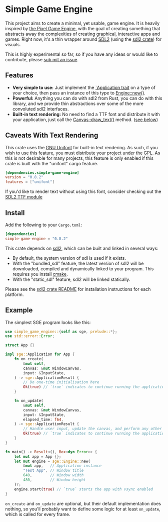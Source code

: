 # Simple Game Engine

This project aims to create a minimal, yet usable, game engine. It is heavily inspired by [the Pixel Game Engine][pge],
with the goal of creating something that abstracts away the complexities of creating graphical, interactive apps and
games. Right now, it's a thin wrapper around [SDL2][sdl2] (using the [sdl2
crate][sdl2-crate]) for visuals.

[pge]: <https://github.com/OneLoneCoder/olcPixelGameEngine>
[sdl2]: <https://www.libsdl.org>
[sdl2-crate]: <https://crates.io/crates/sdl2>

This is highly experimental so far, so if you have any ideas or would like to contribute, please [sub mit an
issue](https;//github.com/mcb2003/audio-game-engine-rs/issues).

## Features

* **Very simple to use:** Just implement the [`Application trait][sge::Application] on a type of your choice, then pass an instance of this type to [Engine::new()][Engine::new].
* **Powerful:** Anything you can do with sdl2 from Rust, you can do with this library, and we provide thin abstractions over some of the more convoluted sdl2 interfaces.
* **Built-in text rendering:** No need to find a TTF font and distribute it with your application, just call the [Canvas::draw_text()][Canvas::draw_text] method. ([see below](#caveats-with-text-rendering))

[sge::Application]: <https://docs.rs/simple-game-engine/0.6.1/simple_game_engine/trait.Application.html>
[Engine::new]: <https://docs.rs/simple-game-engine/latest/simple_game_engine/struct.Engine.html#method.new>
[Canvas::draw_text]: <https://docs.rs/simple_game_engine/latest/canvas/struct.Canvas.html#method.draw_text>

## Caveats With Text Rendering

This crate uses the [GNU Unifont][unifont] for built-in text rendering. As such, if you wish to use this feature, you
must distribute your project under the [GPL][gpl]. As this is not desirable for many projects, this feature is only
enabled if this crate is built with the "unifont" cargo feature.

```toml
[dependencies.simple-game-engine]
version = "0.8.2"
features = ["unifont"]
```

If you'd like to render text without using this font, consider checking out the [SDL2 TTF module][sdl2-ttf]

[unifont]: <http://unifoundry.com/unifont/index.html>
[gpl]: <https://www.gnu.org/licenses/old-licenses/gpl-2.0-standalone.html>
[sdl2-ttf]: <https://docs.rs/sdl2/latest/sdl2/ttf/index.html>

## Install

Add the following to your `Cargo.toml`:

```toml
[dependencies]
simple-game-engine = "0.8.2"
```

This crate depends on [sdl2][sdl2], which can be built and linked in several ways:

* By default, the system version of sdl is used if it exists.
* With the "bundled_sdl" feature, the latest version of sdl2 will be downloaded, compiled and dynamically linked to your program. This requires you install [cmake][cmake].
* With the "static_sdl" feature, sdl2 will be linked statically.

Please see the [sdl2 crate README][sdl2-readme] for installation instructions for each platform.

[cmake]: <https://cmake.org>
[sdl2-readme]: <https://github.com/Rust-SDL2/rust-sdl2#readme>

## Example

The simplest SGE program looks like this:

```rust
use simple_game_engine::{self as sge, prelude::*};
use std::error::Error;

struct App {}

impl sge::Application for App {
    fn on_create(
        &mut self,
        canvas: &mut WindowCanvas,
        input: &InputState,
    ) -> sge::ApplicationResult {
        // Do one-time initialisation here
        Ok(true) // `true` indicates to continue running the application
    }

    fn on_update(
        &mut self,
        canvas: &mut WindowCanvas,
        input: &InputState,
        elapsed_time: f64,
    ) -> sge::ApplicationResult {
        // Handle user input, update the canvas, and perform any other tasks to be ran on each frame
        Ok(true) // `true` indicates to continue running the application
    }
}

fn main() -> Result<(), Box<dyn Error>> {
    let mut app = App {};
    let mut engine = sge::Engine::new(
        &mut app,   // Application instance
        "Test App", // Window title
        640,        // Window width
        480,        // Window height
    )?;
    engine.start(true) // `true` starts the app with vsync enabled
}
```

`on_create` and `on_update` are optional, but their default implementation does nothing, so
you'll probably want to define some logic for at least `on_update`, which is called for every
frame.
